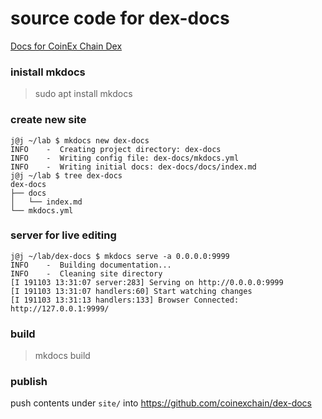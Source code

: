 # source code for dex-docs
[Docs for CoinEx Chain Dex](https://coinexchain.github.io/dex-docs/index.html)

### inistall mkdocs
> sudo apt install mkdocs

### create new site
```
j@j ~/lab $ mkdocs new dex-docs
INFO    -  Creating project directory: dex-docs
INFO    -  Writing config file: dex-docs/mkdocs.yml
INFO    -  Writing initial docs: dex-docs/docs/index.md
j@j ~/lab $ tree dex-docs
dex-docs
├── docs
│   └── index.md
└── mkdocs.yml
```

### server for live editing
```
j@j ~/lab/dex-docs $ mkdocs serve -a 0.0.0.0:9999
INFO    -  Building documentation...
INFO    -  Cleaning site directory
[I 191103 13:31:07 server:283] Serving on http://0.0.0.0:9999
[I 191103 13:31:07 handlers:60] Start watching changes
[I 191103 13:31:13 handlers:133] Browser Connected: http://127.0.0.1:9999/
```

### build
> mkdocs build

### publish
push contents under `site/` into https://github.com/coinexchain/dex-docs
